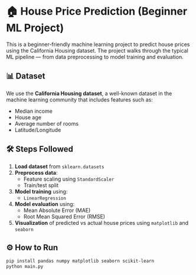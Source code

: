 # 🏠 House Price Prediction (Beginner ML Project)

This is a beginner-friendly machine learning project to predict house prices using the California Housing dataset. The project walks through the typical ML pipeline — from data preprocessing to model training and evaluation.

## 📊 Dataset
We use the **California Housing dataset**, a well-known dataset in the machine learning community that includes features such as:
- Median income
- House age
- Average number of rooms
- Latitude/Longitude

## 🛠 Steps Followed
1. **Load dataset** from `sklearn.datasets`
2. **Preprocess data**:
   - Feature scaling using `StandardScaler`
   - Train/test split
3. **Model training** using:
   - `LinearRegression`
4. **Model evaluation** using:
   - Mean Absolute Error (MAE)
   - Root Mean Squared Error (RMSE)
5. **Visualization** of predicted vs actual house prices using `matplotlib` and `seaborn`

## ⚙️ How to Run
```bash
pip install pandas numpy matplotlib seaborn scikit-learn
python main.py
